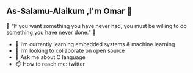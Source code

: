 ## As-Salamu-Alaikum ,I'm Omar 👋

🌌 “If you want something you have never had, you must be willing to do something you have never done.” 💙

- 🌱 I’m currently learning embedded systems & machine learning
- 👯 I’m looking to collaborate on open source
- 💬 Ask me about C language
- 📫 How to reach me: twitter

<!--
**astro0mar/astro0mar** is a ✨ _special_ ✨ repository because its `README.md` (this file) appears on your GitHub profile.


- 🔭 I’m currently working on ...
- 🤔 I’m looking for help with ...
- 😄 Pronouns: ...
- ⚡ Fun fact: ...
-->
